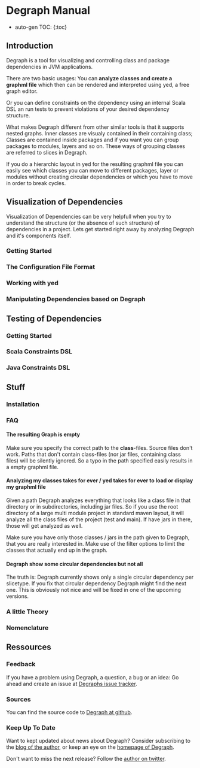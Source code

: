 ---
---
# Degraph Manual #

* auto-gen TOC:
{:toc}

## Introduction ##

Degraph is a tool for visualizing and controlling class and package dependencies in JVM applications.

There are two basic usages: You can **analyze classes and create a graphml file** which then can be rendered and interpreted using yed, a free graph editor.

Or you can define constraints on the dependency using an internal Scala DSL an run tests to prevent violations of your desired dependency structure.

What makes Degraph different from other similar tools is that it supports nested graphs. Inner classes are visualy contained in their containing class; Classes are contained inside packages and if you want you can group packages to modules, layers and so on. These ways of grouping classes are referred to slices in Degraph.

If you do a hierarchic layout in yed for the resulting graphml file you can easily see which classes you can move to different packages, layer or modules without creating circular dependencies or which you have to move in order to break cycles.

## Visualization of Dependencies ##

Visualization of Dependencies can be very helpfull when you try to understand the structure (or the absence of such structure) of dependencies in a project. Lets get started right away by analyzing Degraph and it's components itself.

### Getting Started ### 

### The Configuration File Format ###

### Working with yed ###

### Manipulating Dependencies based on Degraph ###

## Testing of Dependencies ##

### Getting Started ###

### Scala Constraints DSL ###

### Java Constraints DSL ###

## Stuff ##
### Installation ###

### FAQ ###

#### The resulting Graph is empty ####

Make sure you specify the correct path to the **class**-files. Source files don't work. Paths that don't contain class-files (nor jar files, containing class files) will be silently ignored. So a typo in the path specified easily results in a empty graphml file.

#### Analyzing my classes takes for ever / yed takes for ever to load or display my graphml file ####

Given a path Degraph analyzes everything that looks like a class file in that directory or in subdirectories, including jar files. So if you use the root directory of a large multi module project in standard maven layout, it will analyze all the class files of the project (test and main). If have jars in there, those will get analyzed as well.

Make sure you have only those classes / jars in the path given to Degraph, that you are really interested in. Make use of the filter options to limit the classes that actually end up in the graph.

#### Degraph show some circular dependencies but not all ####

The truth is: Degraph currently shows only a single circular dependency per slicetype. If you fix that circular dependency Degraph might find the next one. This is obviously not nice and will be fixed in one of the upcoming versions.

### A little Theory ###

### Nomenclature ###

## Ressources ##

### Feedback ###
If you have a problem using Degraph, a question, a bug or an idea: Go ahead and create an issue at [Degraphs issue tracker](https://github.com/schauder/degraph/issues?state=open).

### Sources ###
You can find the source code to [Degraph at github](https://github.com/schauder/degraph).

### Keep Up To Date ### 

Want to kept updated about news about Degraph? Consider subscribing to the [blog of the author](http://blog.schauderhaft.de), or keep an eye on the [homepage of Degraph](http:/schauder.github.com/degraph/).

Don't want to miss the next release? Follow the [author on twitter](http://www.twitter.com/jensschauder).
